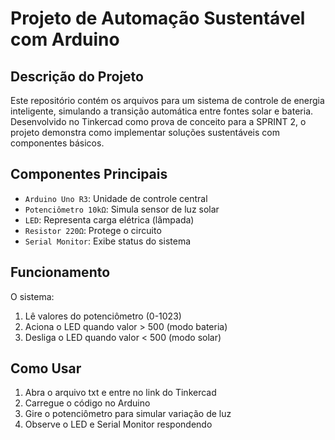 # Projeto de Automação Sustentável com Arduino

## Descrição do Projeto
Este repositório contém os arquivos para um sistema de controle de energia inteligente, simulando a transição automática entre fontes solar e bateria. Desenvolvido no Tinkercad como prova de conceito para a SPRINT 2, o projeto demonstra como implementar soluções sustentáveis com componentes básicos.

## Componentes Principais
- `Arduino Uno R3`: Unidade de controle central
- `Potenciômetro 10kΩ`: Simula sensor de luz solar
- `LED`: Representa carga elétrica (lâmpada)
- `Resistor 220Ω`: Protege o circuito
- `Serial Monitor`: Exibe status do sistema

## Funcionamento
O sistema:
1. Lê valores do potenciômetro (0-1023)
2. Aciona o LED quando valor > 500 (modo bateria)
3. Desliga o LED quando valor < 500 (modo solar)

## Como Usar
1. Abra o arquivo txt e entre no link do Tinkercad
2. Carregue o código no Arduino
3. Gire o potenciômetro para simular variação de luz
4. Observe o LED e Serial Monitor respondendo



